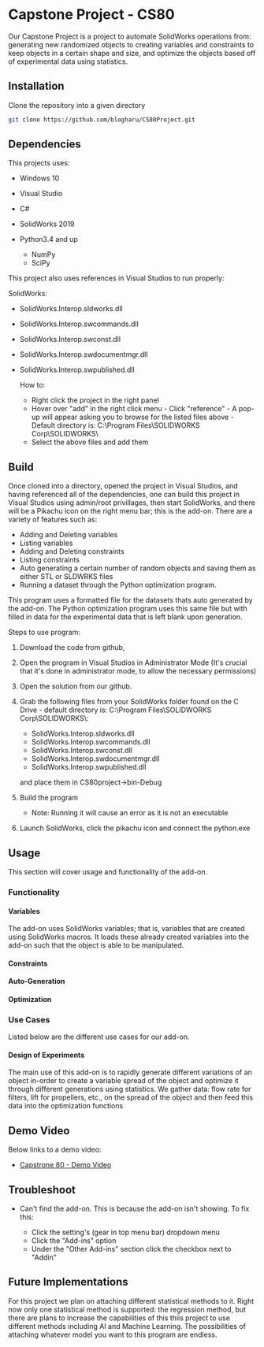 # Capstone Project - CS80

Our Capstone Project is a project to automate SolidWorks operations from: generating new randomized objects to creating variables and constraints to keep objects in a certain shape and size, and optimize the objects based off of experimental data using statistics.

## Installation

Clone the repository into a given directory

```bash
git clone https://github.com/blogharu/CS80Project.git
```

## Dependencies

This projects uses:

- Windows 10
- Visual Studio
- C#
- SolidWorks 2019
- Python3.4 and up

	- NumPy 
	- SciPy

This project also uses references in Visual Studios to run properly:

SolidWorks:

- SolidWorks.Interop.sldworks.dll
- SolidWorks.Interop.swcommands.dll
- SolidWorks.Interop.swconst.dll
- SolidWorks.Interop.swdocumentmgr.dll
- SolidWorks.Interop.swpublished.dll

	How to:

  	- Right click the project in the right panel
  	- Hover over "add" in the right click menu - Click "reference" - A pop-up will appear asking you to browse for the listed files above - Default directory is: C:\Program Files\SOLIDWORKS Corp\SOLIDWORKS\
  	- Select the above files and add them

## Build

Once cloned into a directory, opened the project in Visual Studios, and having referenced all of the dependencies, one can build this project in Visual Studios using admin/root privillages, then start SolidWorks, and there will be a Pikachu icon on the right menu bar; this is the add-on. There are a variety of features such as:

- Adding and Deleting variables
- Listing variables
- Adding and Deleting constraints
- Listing constraints
- Auto generating a certain number of random objects and saving them as either STL or SLDWRKS files
- Running a dataset through the Python optimization program.

This program uses a formatted file for the datasets thats auto generated by the add-on. The Python optimization program uses this same file but with filled in data for the experimental data that is left blank upon generation.

Steps to use program:

1. Download the code from github,
2. Open the program in Visual Studios in Administrator Mode (It's crucial that it's done in administrator mode, to allow the necessary permissions)
3. Open the solution from our github.
4. Grab the following files from your SolidWorks folder found on the C Drive - default directory is: C:\Program Files\SOLIDWORKS Corp\SOLIDWORKS\\:

   - SolidWorks.Interop.sldworks.dll
   - SolidWorks.Interop.swcommands.dll
   - SolidWorks.Interop.swconst.dll
   - SolidWorks.Interop.swdocumentmgr.dll
   - SolidWorks.Interop.swpublished.dll

   and place them in CS80project->bin-Debug

5. Build the program
   - Note: Running it will cause an error as it is not an executable
6. Launch SolidWorks, click the pikachu icon and connect the python.exe

## Usage

This section will cover usage and functionality of the add-on.

### Functionality

#### Variables
The add-on uses SolidWorks variables; that is, variables that are created using SolidWorks macros. It loads these already created variables into the add-on such that the object is able to be manipulated. 

#### Constraints

#### Auto-Generation

#### Optimization

### Use Cases

Listed below are the different use cases for our add-on.

#### Design of Experiments

The main use of this add-on is to rapidly generate different variations of an object in-order to create a variable spread of the object and optimize it through different generations using statistics. We gather data: flow rate for filters, lift for propellers, etc., on the spread of the object and then feed this data into the optimization functions

## Demo Video

Below links to a demo video:

- [Capstrone 80 - Demo Video](https://youtu.be/ybNKb1qOqOw "Capstone 80 - Demo Video")

## Troubleshoot

- Can't find the add-on. This is because the add-on isn't showing. To fix this:

	- Click the setting's (gear in top menu bar) dropdown menu
	- Click the "Add-ins" option
	- Under the "Other Add-ins" section click the checkbox next to "Addin"
	
## Future Implementations

For this project we plan on attaching different statistical methods to it. Right now only one statistical method is supported: the regression method, but there are plans to increase the capabilities of this thiis project to use different methods including AI and Machine Learning. The possibilities of attaching whatever model you want to this program are endless.
